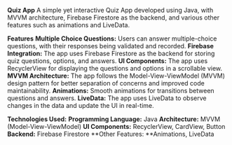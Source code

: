 **Quiz App**
A simple yet interactive Quiz App developed using Java, with MVVM architecture, Firebase Firestore as the backend, and various other features such as animations and LiveData.

**Features**
**Multiple Choice Questions:** Users can answer multiple-choice questions, with their responses being validated and recorded.
**Firebase Integration:** The app uses Firebase Firestore as the backend for storing quiz questions, options, and answers.
**UI Components:** The app uses RecyclerView for displaying the questions and options in a scrollable view.
**MVVM Architecture:** The app follows the Model-View-ViewModel (MVVM) design pattern for better separation of concerns and improved code maintainability.
**Animations:** Smooth animations for transitions between questions and answers.
**LiveData:** The app uses LiveData to observe changes in the data and update the UI in real-time.

**Technologies Used:**
**Programming Language:** Java
**Architecture:** MVVM (Model-View-ViewModel)
**UI Components:** RecyclerView, CardView, Button
**Backend:** Firebase Firestore
**Other Features: **Animations, LiveData

